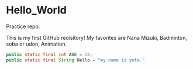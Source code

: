 # Hello_World
Practice repo.

This is my first GitHub reoisitory!
My favorites are Nana Mizuki, Badminton, soba or udon, Animation. 


```Java
public static final int AGE = 24;
public static final String Hello = "my name is yuta."
```